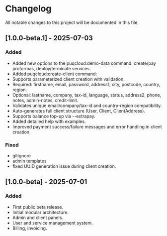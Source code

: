# Changelog

All notable changes to this project will be documented in this file.

## [1.0.0-beta.1] - 2025-07-03
### Added
- Added new options to the puqcloud:demo-data command: create/pay proformas, deploy/terminate services.
- Added puqcloud:create-client command:
- Supports parameterized client creation with validation.
- Required: firstname, email, password, address1, city, postcode, country, region.
- Optional: lastname, company, tax-id, language, status, address2, phone, notes, admin-notes, credit-limit.
- Validates unique email/company/tax-id and country-region compatibility.
- Auto-generates full client structure (User, Client, ClientAddress).
- Supports balance top-up via --extrapay.
- Added detailed help with examples.
- Improved payment success/failure messages and error handling in client creation.

### Fixed
- gitignore
- admin templates
- fixed UUID generation issue during client creation.

## [1.0.0-beta] - 2025-07-01
### Added
- First public beta release.
- Initial modular architecture.
- Admin and client panels.
- User and service management system.
- Billing, invoicing.
